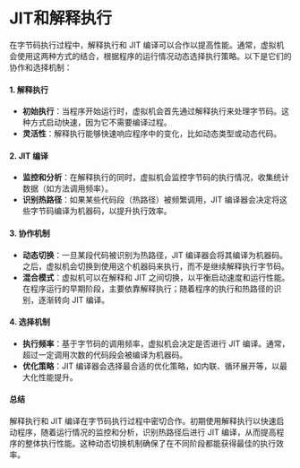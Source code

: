 # JIT和解释执行

在字节码执行过程中，解释执行和 JIT 编译可以合作以提高性能。通常，虚拟机会使用这两种方式的结合，根据程序的运行情况动态选择执行策略。以下是它们的协作和选择机制：

#### 1. **解释执行**

* **初始执行**：当程序开始运行时，虚拟机会首先通过解释执行来处理字节码。这种方式启动快速，因为它不需要编译过程。
* **灵活性**：解释执行能够快速响应程序中的变化，比如动态类型或动态代码。

#### 2. **JIT 编译**

* **监控和分析**：在解释执行的同时，虚拟机会监控字节码的执行情况，收集统计数据（如方法调用频率）。
* **识别热路径**：如果某些代码段（热路径）被频繁调用，JIT 编译器会决定将这些字节码编译为机器码，以提升执行效率。

#### 3. **协作机制**

* **动态切换**：一旦某段代码被识别为热路径，JIT 编译器会将其编译为机器码。之后，虚拟机会切换到使用这个机器码来执行，而不是继续解释执行字节码。
* **混合模式**：虚拟机可以在解释和 JIT 之间切换，以平衡启动速度和运行性能。在程序运行的早期阶段，主要依靠解释执行；随着程序的执行和热路径的识别，逐渐转向 JIT 编译。

#### 4. **选择机制**

* **执行频率**：基于字节码的调用频率，虚拟机会决定是否进行 JIT 编译。通常，超过一定调用次数的代码段会被编译为机器码。
* **优化策略**：JIT 编译器会选择最合适的优化策略，如内联、循环展开等，以最大化性能提升。

#### 总结

解释执行和 JIT 编译在字节码执行过程中密切合作。初期使用解释执行以快速启动程序，随着运行情况的监控和分析，识别热路径后进行 JIT 编译，从而提高程序的整体执行性能。这种动态切换机制确保了在不同阶段都能获得最佳的执行效率。
